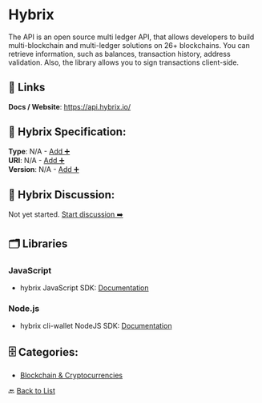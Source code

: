# Hybrix

The API is an open source multi ledger API, that allows developers to build multi-blockchain and multi-ledger solutions on 26+ blockchains. You can retrieve information, such as balances, transaction history, address validation. Also, the library allows you to sign transactions client-side.

##  🔗 Links
**Docs / Website**: https://api.hybrix.io/

## 🧬 Hybrix Specification:
**Type**: N/A - [Add ➕](https://github.com/apis-list/apis-list/edit/main/apis.yaml#9534)  
**URI**: N/A - [Add ➕](https://github.com/apis-list/apis-list/edit/main/apis.yaml#9534)  
**Version**: N/A - [Add ➕](https://github.com/apis-list/apis-list/edit/main/apis.yaml#9534)

## 💬 Hybrix Discussion:
Not yet started. [Start discussion ➡️](https://github.com/apis-list/apis-list/discussions/new)

## 🗂️ Libraries
### JavaScript
- hybrix JavaScript SDK: [Documentation](https://api.hybrix.io/help/hybrix-lib.js)
### Node.js
- hybrix cli-wallet NodeJS SDK: [Documentation](https://api.hybrix.io/api/help/cli)


## 🗄️ Categories:
- [Blockchain & Cryptocurrencies](https://github.com/apis-list/apis-list#blockchain--cryptocurrencies-)

🔙  [Back to List](https://github.com/apis-list/apis-list)
